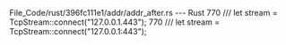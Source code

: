 File_Code/rust/396fc111e1/addr/addr_after.rs --- Rust
770 /// let stream = TcpStream::connect("127.0.0.1.443");                                                                                                    770 /// let stream = TcpStream::connect("127.0.0.1:443");

